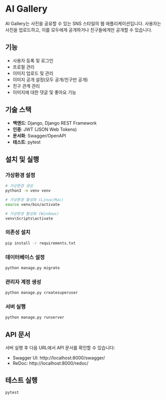 # AI Gallery

AI Gallery는 사진을 공유할 수 있는 SNS 스타일의 웹 애플리케이션입니다. 사용자는 사진을 업로드하고, 이를 모두에게 공개하거나 친구들에게만 공개할 수 있습니다.

## 기능

- 사용자 등록 및 로그인
- 프로필 관리
- 이미지 업로드 및 관리
- 이미지 공개 설정(모두 공개/친구만 공개)
- 친구 관계 관리
- 이미지에 대한 댓글 및 좋아요 기능

## 기술 스택

- **백엔드**: Django, Django REST Framework
- **인증**: JWT (JSON Web Tokens)
- **문서화**: Swagger/OpenAPI
- **테스트**: pytest

## 설치 및 실행

### 가상환경 설정

```bash
# 가상환경 생성
python3 -m venv venv

# 가상환경 활성화 (Linux/Mac)
source venv/bin/activate

# 가상환경 활성화 (Windows)
venv\Scripts\activate
```

### 의존성 설치

```bash
pip install -r requirements.txt
```

### 데이터베이스 설정

```bash
python manage.py migrate
```

### 관리자 계정 생성

```bash
python manage.py createsuperuser
```

### 서버 실행

```bash
python manage.py runserver
```

## API 문서

서버 실행 후 다음 URL에서 API 문서를 확인할 수 있습니다:

- Swagger UI: http://localhost:8000/swagger/
- ReDoc: http://localhost:8000/redoc/

## 테스트 실행

```bash
pytest
``` 